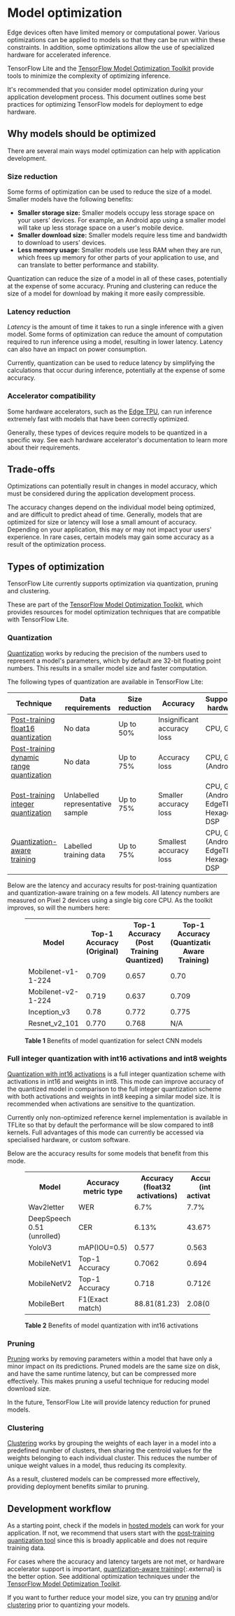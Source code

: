 # Model optimization

Edge devices often have limited memory or computational power. Various
optimizations can be applied to models so that they can be run within these
constraints. In addition, some optimizations allow the use of specialized
hardware for accelerated inference.

TensorFlow Lite and the
[TensorFlow Model Optimization Toolkit](https://www.tensorflow.org/model_optimization)
provide tools to minimize the complexity of optimizing inference.

It's recommended that you consider model optimization during your application
development process. This document outlines some best practices for optimizing
TensorFlow models for deployment to edge hardware.

## Why models should be optimized

There are several main ways model optimization can help with application
development.

### Size reduction

Some forms of optimization can be used to reduce the size of a model. Smaller
models have the following benefits:

-   **Smaller storage size:** Smaller models occupy less storage space on your
    users' devices. For example, an Android app using a smaller model will take
    up less storage space on a user's mobile device.
-   **Smaller download size:** Smaller models require less time and bandwidth to
    download to users' devices.
-   **Less memory usage:** Smaller models use less RAM when they are run, which
    frees up memory for other parts of your application to use, and can
    translate to better performance and stability.

Quantization can reduce the size of a model in all of these cases, potentially
at the expense of some accuracy. Pruning and clustering can reduce the size of a
model for download by making it more easily compressible.

### Latency reduction

*Latency* is the amount of time it takes to run a single inference with a given
model. Some forms of optimization can reduce the amount of computation required
to run inference using a model, resulting in lower latency. Latency can also
have an impact on power consumption.

Currently, quantization can be used to reduce latency by simplifying the
calculations that occur during inference, potentially at the expense of some
accuracy.

### Accelerator compatibility

Some hardware accelerators, such as the
[Edge TPU](https://cloud.google.com/edge-tpu/), can run inference extremely fast
with models that have been correctly optimized.

Generally, these types of devices require models to be quantized in a specific
way. See each hardware accelerator's documentation to learn more about their
requirements.

## Trade-offs

Optimizations can potentially result in changes in model accuracy, which must be
considered during the application development process.

The accuracy changes depend on the individual model being optimized, and are
difficult to predict ahead of time. Generally, models that are optimized for
size or latency will lose a small amount of accuracy. Depending on your
application, this may or may not impact your users' experience. In rare cases,
certain models may gain some accuracy as a result of the optimization process.

## Types of optimization

TensorFlow Lite currently supports optimization via quantization, pruning and
clustering.

These are part of the
[TensorFlow Model Optimization Toolkit](https://www.tensorflow.org/model_optimization),
which provides resources for model optimization techniques that are compatible
with TensorFlow Lite.

### Quantization

[Quantization](https://www.tensorflow.org/model_optimization/guide/quantization/post_training)
works by reducing the precision of the numbers used to represent a model's
parameters, which by default are 32-bit floating point numbers. This results in
a smaller model size and faster computation.

The following types of quantization are available in TensorFlow Lite:

Technique                                                                                               | Data requirements                | Size reduction | Accuracy                    | Supported hardware
------------------------------------------------------------------------------------------------------- | -------------------------------- | -------------- | --------------------------- | ------------------
[Post-training float16 quantization](post_training_float16_quant.ipynb)                                 | No data                          | Up to 50%      | Insignificant accuracy loss | CPU, GPU
[Post-training dynamic range quantization](post_training_quant.ipynb)                                   | No data                          | Up to 75%      | Accuracy loss               | CPU, GPU (Android)
[Post-training integer quantization](post_training_integer_quant.ipynb)                                 | Unlabelled representative sample | Up to 75%      | Smaller accuracy loss       | CPU, GPU (Android), EdgeTPU, Hexagon DSP
[Quantization-aware training](http://www.tensorflow.org/model_optimization/guide/quantization/training) | Labelled training data           | Up to 75%      | Smallest accuracy loss      | CPU, GPU (Android), EdgeTPU, Hexagon DSP

Below are the latency and accuracy results for post-training quantization and
quantization-aware training on a few models. All latency numbers are measured on
Pixel 2 devices using a single big core CPU. As the toolkit improves, so will
the numbers here:

<figure>
  <table>
    <tr>
      <th>Model</th>
      <th>Top-1 Accuracy (Original) </th>
      <th>Top-1 Accuracy (Post Training Quantized) </th>
      <th>Top-1 Accuracy (Quantization Aware Training) </th>
      <th>Latency (Original) (ms) </th>
      <th>Latency (Post Training Quantized) (ms) </th>
      <th>Latency (Quantization Aware Training) (ms) </th>
      <th> Size (Original) (MB)</th>
      <th> Size (Optimized) (MB)</th>
    </tr> <tr><td>Mobilenet-v1-1-224</td><td>0.709</td><td>0.657</td><td>0.70</td>
      <td>124</td><td>112</td><td>64</td><td>16.9</td><td>4.3</td></tr>
    <tr><td>Mobilenet-v2-1-224</td><td>0.719</td><td>0.637</td><td>0.709</td>
      <td>89</td><td>98</td><td>54</td><td>14</td><td>3.6</td></tr>
   <tr><td>Inception_v3</td><td>0.78</td><td>0.772</td><td>0.775</td>
      <td>1130</td><td>845</td><td>543</td><td>95.7</td><td>23.9</td></tr>
   <tr><td>Resnet_v2_101</td><td>0.770</td><td>0.768</td><td>N/A</td>
      <td>3973</td><td>2868</td><td>N/A</td><td>178.3</td><td>44.9</td></tr>
 </table>
  <figcaption>
    <b>Table 1</b> Benefits of model quantization for select CNN models
  </figcaption>
</figure>

### Full integer quantization with int16 activations and int8 weights

[Quantization with int16 activations](https://www.tensorflow.org/model_optimization/guide/quantization/post_training) is a full integer quantization scheme with activations in int16 and weights in int8. This mode can improve accuracy of the quantized model in comparison to the full integer quantization scheme with both activations and weights in int8 keeping a similar model size. It is recommended when activations are sensitive to the quantization.

Currently only non-optimized reference kernel implementation is available in TFLite so that by default the performance will be slow compared to int8 kernels. Full advantages of this mode can currently be accessed via specialised hardware, or custom software.

Below are the accuracy results for some models that benefit from this mode.
<figure>
  <table>
    <tr>
      <th>Model</th>
      <th>Accuracy metric type </th>
      <th>Accuracy (float32 activations) </th>
      <th>Accuracy (int8 activations) </th>
      <th>Accuracy (int16 activations) </th>
    </tr> <tr><td>Wav2letter</td><td>WER</td><td>6.7%</td><td>7.7%</td>
      <td>7.2%</td></tr>
    <tr><td>DeepSpeech 0.51 (unrolled)</td><td>CER</td><td>6.13%</td><td>43.67%</td>
      <td>6.52%</td></tr>
    <tr><td>YoloV3</td><td>mAP(IOU=0.5)</td><td>0.577</td><td>0.563</td>
      <td>0.574</td></tr>
    <tr><td>MobileNetV1</td><td>Top-1 Accuracy</td><td>0.7062</td><td>0.694</td>
      <td>0.6936</td></tr>
    <tr><td>MobileNetV2</td><td>Top-1 Accuracy</td><td>0.718</td><td>0.7126</td>
      <td>0.7137</td></tr>
    <tr><td>MobileBert</td><td>F1(Exact match)</td><td>88.81(81.23)</td><td>2.08(0)</td>
      <td>88.73(81.15)</td></tr>
 </table>
  <figcaption>
    <b>Table 2</b> Benefits of model quantization with int16 activations
  </figcaption>
</figure>

### Pruning

[Pruning](https://www.tensorflow.org/model_optimization/guide/pruning) works by
removing parameters within a model that have only a minor impact on its
predictions. Pruned models are the same size on disk, and have the same runtime
latency, but can be compressed more effectively. This makes pruning a useful
technique for reducing model download size.

In the future, TensorFlow Lite will provide latency reduction for pruned models.

### Clustering

[Clustering](https://www.tensorflow.org/model_optimization/guide/clustering)
works by grouping the weights of each layer in a model into a predefined number
of clusters, then sharing the centroid values for the weights belonging to each
individual cluster. This reduces the number of unique weight values in a model,
thus reducing its complexity.

As a result, clustered models can be compressed more effectively, providing
deployment benefits similar to pruning.

## Development workflow

As a starting point, check if the models in
[hosted models](../guide/hosted_models.md) can work for your application. If
not, we recommend that users start with the
[post-training quantization tool](post_training_quantization.md) since this is
broadly applicable and does not require training data.

For cases where the accuracy and latency targets are not met, or hardware
accelerator support is important,
[quantization-aware training](https://www.tensorflow.org/model_optimization/guide/quantization/training){:.external}
is the better option. See additional optimization techniques under the
[TensorFlow Model Optimization Toolkit](https://www.tensorflow.org/model_optimization).

If you want to further reduce your model size, you can try [pruning](#pruning)
and/or [clustering](#clustering) prior to quantizing your models.
